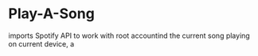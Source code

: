 # Play-A-Song
imports Spotify API to work with root accountind the current song playing on current device, a
